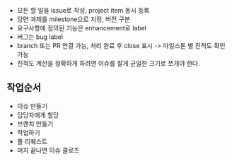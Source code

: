 - 모든 할 일을 issue로 작성, project item 동시 등록
- 당면 과제를 milestone으로 지정, 버전 구분
- 요구사항에 정의된 기능은 enhancement로 label
- 버그는 bug label
- branch 또는 PR 연결 가능, 처리 완료 후 close 표시 -> 마일스톤 별 진척도 확인 가능
- 진척도 계산을 정확하게 하려면 이슈를 잘게 균일한 크기로 쪼개야 한다.

## 작업순서
- 이슈 만들기
- 담당자에게 할당
- 브랜치 만들기
- 작업하기
- 풀 리퀘스트
- 머지 끝나면 이슈 클로즈